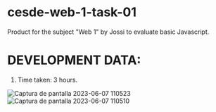 # cesde-web-1-task-01
Product for the subject "Web 1" by Jossi to evaluate basic Javascript.

# DEVELOPMENT DATA:
1. Time taken: 3 hours.


![Captura de pantalla 2023-06-07 110523](https://github.com/andresha20/cesde-web-1-task-01/assets/80694673/56189eb6-a8f5-428a-8787-6f6b8254455a)
![Captura de pantalla 2023-06-07 110510](https://github.com/andresha20/cesde-web-1-task-01/assets/80694673/cc414afe-693f-4eae-b256-dfdeae35b5bf)
